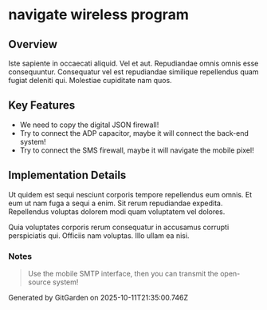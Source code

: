 # navigate wireless program

## Overview
Iste sapiente in occaecati aliquid. Vel et aut. Repudiandae omnis omnis esse consequuntur. Consequatur vel est repudiandae similique repellendus quam fugiat deleniti qui. Molestiae cupiditate nam quos.

## Key Features
- We need to copy the digital JSON firewall!
- Try to connect the ADP capacitor, maybe it will connect the back-end system!
- Try to connect the SMS firewall, maybe it will navigate the mobile pixel!

## Implementation Details
Ut quidem est sequi nesciunt corporis tempore repellendus eum omnis. Et eum ut nam fuga a sequi a enim. Sit rerum repudiandae expedita. Repellendus voluptas dolorem modi quam voluptatem vel dolores.
 Quia voluptates corporis rerum consequatur in accusamus corrupti perspiciatis qui. Officiis nam voluptas. Illo ullam ea nisi.

### Notes
> Use the mobile SMTP interface, then you can transmit the open-source system!

Generated by GitGarden on 2025-10-11T21:35:00.746Z